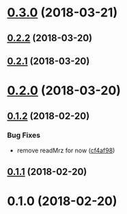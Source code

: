 <a name="0.3.0"></a>
# [0.3.0](https://github.com/image-js/mrz-detection/compare/v0.2.2...v0.3.0) (2018-03-21)



<a name="0.2.2"></a>
## [0.2.2](https://github.com/image-js/mrz-detection/compare/v0.2.1...v0.2.2) (2018-03-20)



<a name="0.2.1"></a>
## [0.2.1](https://github.com/image-js/mrz-detection/compare/v0.2.0...v0.2.1) (2018-03-20)



<a name="0.2.0"></a>
# [0.2.0](https://github.com/image-js/mrz-detection/compare/v0.1.2...v0.2.0) (2018-03-20)



<a name="0.1.2"></a>
## [0.1.2](https://github.com/image-js/mrz-detection/compare/v0.1.1...v0.1.2) (2018-02-20)


### Bug Fixes

* remove readMrz for now ([cf4af98](https://github.com/image-js/mrz-detection/commit/cf4af98))



<a name="0.1.1"></a>
## [0.1.1](https://github.com/image-js/mrz-detection/compare/v0.1.0...v0.1.1) (2018-02-20)



<a name="0.1.0"></a>
# 0.1.0 (2018-02-20)



